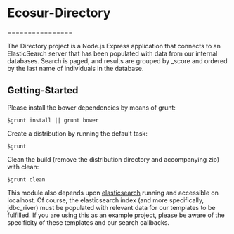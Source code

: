 # Ecosur-Directory
================

The Directory project is a Node.js Express application that connects to an ElasticSearch server that has been
populated with data from our internal databases. Search is paged, and results are grouped by _score and ordered 
by the last name of individuals in the database.

## Getting-Started 
 
Please install the bower dependencies by means of grunt:

    $grunt install || grunt bower

Create a distribution by running the default task:

    $grunt 

Clean the build (remove the distribution directory and accompanying zip) with clean:

    $grunt clean

This module also depends upon [elasticsearch](http://elasticsearch.org) running and accessible on localhost. Of course, the elasticsearch index (and more specifically, jdbc_river) must be populated with relevant data for our templates to be fulfilled. If you are using this as an example project, please be aware of the specificity of these templates and our search callbacks.





